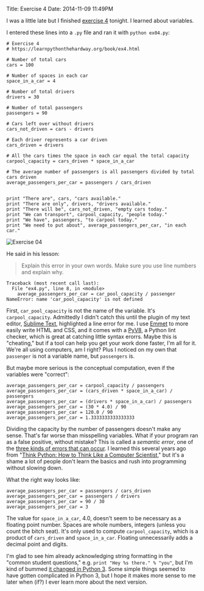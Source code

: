 Title: Exercise 4
Date: 2014-11-09 11:49PM

I was a little late but I finished [exercise 4](https://learnpythonthehardway.org/book/ex4.html) tonight. I learned about variables.

I entered these lines into a `.py` file and ran it with `python ex04.py`:

```
# Exercise 4
# https://learnpythonthehardway.org/book/ex4.html

# Number of total cars
cars = 100

# Number of spaces in each car
space_in_a_car = 4

# Number of total drivers
drivers = 30

# Number of total passengers
passengers = 90

# Cars left over without drivers
cars_not_driven = cars - drivers

# Each driver represents a car driven
cars_driven = drivers

# All the cars times the space in each car equal the total capacity
carpool_capacity = cars_driven * space_in_a_car

# The average number of passengers is all passengers divided by total cars driven
average_passengers_per_car = passengers / cars_driven


print "There are", cars, "cars available."
print "There are only", drivers, "drivers available."
print "There will be", cars_not_driven, "empty cars today."
print "We can transport", carpool_capacity, "people today."
print "We have", passengers, "to carpool today."
print "We need to put about", average_passengers_per_car, "in each car."
```

![Exercise 04]({filename}/images/ex04.png "Exercise 04")

He said in his lesson:

> Explain this error in your own words. Make sure you use line numbers and explain why.

```
Traceback (most recent call last):
  File "ex4.py", line 8, in <module>
    average_passengers_per_car = car_pool_capacity / passenger
NameError: name 'car_pool_capacity' is not defined
```

First, `car_pool_capacity` is not the name of the variable. It's `carpool_capacity`. Admittedly I didn't catch this until the plugin of my text editor, [Sublime Text](http://www.sublimetext.com/), highlighted a line error for me. I use [Emmet](http://emmet.io/) to more easily write HTML and CSS, and it comes with a [PyV8](https://github.com/emmetio/pyv8-binaries), a Python lint checker, which is great at catching little syntax erorrs. Maybe this is "cheating," but if a tool can help you get your work done faster, I'm all for it. We're all using computers, am I right? Plus I noticed on my own that `passenger` is not a variable name, but `passengers` is.

But maybe more serious is the conceptual computation, even if the variables were "correct":

```
average_passengers_per_car = carpool_capacity / passengers
average_passengers_per_car = (cars_driven * space_in_a_car) / passengers
average_passengers_per_car = (drivers * space_in_a_car) / passengers
average_passengers_per_car = (30 * 4.0) / 90
average_passengers_per_car = 120.0 / 90
average_passengers_per_car = 1.3333333333333333
```

Dividing the capacity by the number of passengers doesn't make any sense. That's far worse than misspelling variables. What if your program ran as a false positive, without mistake? This is called a *semantic error*, one of the [three kinds of errors that can occur](http://www.greenteapress.com/thinkpython/html/thinkpython002.html#toc6). I learned this several years ago from "[Think Python: How to Think Like a Computer Scientist](http://www.greenteapress.com/thinkpython/)," but it's a shame a lot of people don't learn the basics and rush into programming without slowing down.

What the right way looks like:

```
average_passengers_per_car = passengers / cars_driven
average_passengers_per_car = passengers / drivers
average_passengers_per_car = 90 / 30
average_passengers_per_car = 3
```

The value for `space_in_a_car`, 4.0, doesn't seem to be necessary as a floating point number. Spaces are whole numbers, integers (unless you count the bitch seat). It's only used to compute `carpool_capacity`, which is a product of `cars_driven` and `space_in_a_car`. Floating unnecessarily adds a decimal point and digits.

I'm glad to see him already acknowledging string formatting in the "common student questions," e.g. `print "Hey %s there." % "you"`, but I'm kind of bummed [it changed in Python 3](http://docs.python-guide.org/en/latest/writing/structure/#mutable-and-immutable-types). Some simple things seemed to have gotten complicated in Python 3, but I hope it makes more sense to me later when (if?) I ever learn more about the next version.
